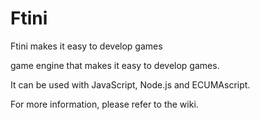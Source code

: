 # Ftini
Ftini makes it easy to develop games

game engine that makes it easy to develop games.

It can be used with JavaScript,
Node.js and ECUMAscript.

For more information, please refer to the wiki.

